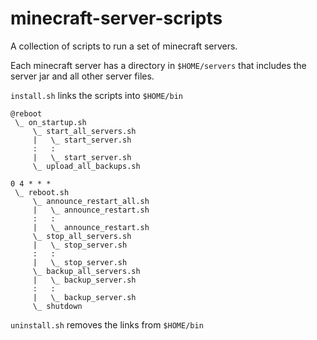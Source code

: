 # minecraft-server-scripts
A collection of scripts to run a set of minecraft servers.

Each minecraft server has a directory in `$HOME/servers` that includes the server jar and all other server files.

`install.sh` links the scripts into `$HOME/bin`
```
@reboot
 \_ on_startup.sh
     \_ start_all_servers.sh
     |   \_ start_server.sh
     :   :
     |   \_ start_server.sh
     \_ upload_all_backups.sh

0 4 * * *
 \_ reboot.sh
     \_ announce_restart_all.sh
     |   \_ announce_restart.sh
     :   :
     |   \_ announce_restart.sh
     \_ stop_all_servers.sh
     |   \_ stop_server.sh
     :   :
     |   \_ stop_server.sh
     \_ backup_all_servers.sh
     |   \_ backup_server.sh
     :   :
     |   \_ backup_server.sh
     \_ shutdown
```

`uninstall.sh` removes the links from `$HOME/bin`
